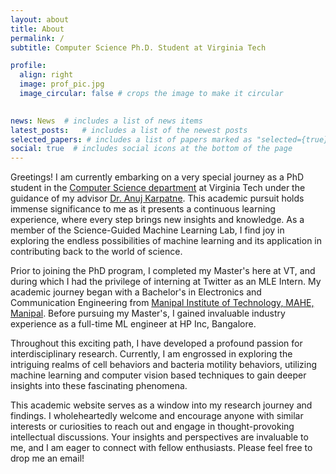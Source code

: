 ```yaml
---
layout: about
title: About
permalink: /
subtitle: Computer Science Ph.D. Student at Virginia Tech

profile:
  align: right
  image: prof_pic.jpg
  image_circular: false # crops the image to make it circular
 

news: News  # includes a list of news items
latest_posts:   # includes a list of the newest posts
selected_papers: # includes a list of papers marked as "selected={true}"
social: true  # includes social icons at the bottom of the page
---
```


Greetings! I am currently embarking on a very special journey as a PhD student in the [Computer Science department](https://cs.vt.edu/) at Virginia Tech under the guidance of my advisor [Dr. Anuj Karpatne](https://people.cs.vt.edu/karpatne/). This academic pursuit holds immense significance to me as it presents a continuous learning experience, where every step brings new insights and knowledge. As a member of the Science-Guided Machine Learning Lab, I find joy in exploring the endless possibilities of machine learning and its application in contributing back to the world of science.

Prior to joining the PhD program, I completed my Master's here at VT, and during which I had the privilege of interning at Twitter as an MLE Intern. My academic journey began with a Bachelor's in Electronics and Communication Engineering from [Manipal Institute of Technology, MAHE, Manipal](https://manipal.edu/mit.html). Before pursuing my Master's, I gained invaluable industry experience as a full-time ML engineer at HP Inc, Bangalore.

Throughout this exciting path, I have developed a profound passion for interdisciplinary research. Currently, I am engrossed in exploring the intriguing realms of cell behaviors and bacteria motility behaviors, utilizing machine learning and computer vision based techniques to gain deeper insights into these fascinating phenomena.

This academic website serves as a window into my research journey and findings. I wholeheartedly welcome and encourage anyone with similar interests or curiosities to reach out and engage in thought-provoking intellectual discussions. Your insights and perspectives are invaluable to me, and I am eager to connect with fellow enthusiasts. Please feel free to drop me an email!
